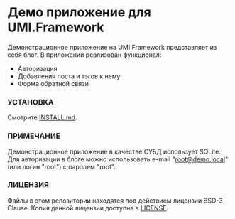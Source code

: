 Демо приложение для UMI.Framework
======

Демонстрационное приложение на UMI.Framework представляет из себя блог.
В приложении реализован функционал:
- Авторизация
- Добавления поста и тэгов к нему
- Форма обратной связи

### УСТАНОВКА

Смотрите [INSTALL.md](INSTALL.md).

### ПРИМЕЧАНИЕ

Демонстрационное приложение в качестве СУБД использует SQLite.
Для авторизации в блоге можно использовать e-mail "root@demo.local" (или логин "root") с паролем "root".

### ЛИЦЕНЗИЯ

Файлы в этом репозитории находятся под действием лицензии BSD-3 Clause.
Копия данной лицензии доступна в [LICENSE](LICENSE).